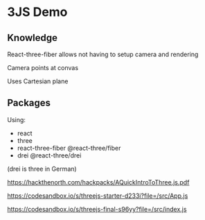 # 3JS Demo

## Knowledge

React-three-fiber allows not having to setup camera and rendering 

Camera points at convas

Uses Cartesian plane

## Packages 

Using:
- react 
- three 
- react-three-fiber @react-three/fiber
- drei  @react-three/drei

(drei is three in German)

https://hackthenorth.com/hackpacks/AQuickIntroToThree.js.pdf
<!-- Starter -->
https://codesandbox.io/s/threejs-starter-d233i?file=/src/App.js
<!-- Final -->
https://codesandbox.io/s/threejs-final-s96yy?file=/src/index.js